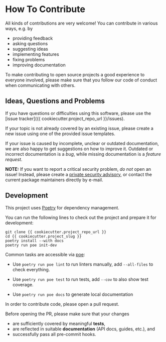 # How To Contribute

All kinds of contributions are very welcome!
You can contribute in various ways, e.g. by

-   providing feedback
-   asking questions
-   suggesting ideas
-   implementing features
-   fixing problems
-   improving documentation

To make contributing to open source projects a good experience to everyone involved,
please make sure that you follow our code of conduct when communicating with others.

## Ideas, Questions and Problems

If you have questions or difficulties using this software,
please use the [issue tracker]({{ cookiecutter.project_repo_url }}/issues).

If your topic is not already covered by an existing issue,
please create a new issue using one of the provided issue templates.

If your issue is caused by incomplete, unclear or outdated documentation,
we are also happy to get suggestions on how to improve it.
Outdated or incorrect documentation is a _bug_,
while missing documentation is a _feature request_.

**NOTE:** If you want to report a critical security problem, _do not_ open an issue!
Instead, please create a [private security advisory](https://docs.github.com/en/code-security/security-advisories/guidance-on-reporting-and-writing/privately-reporting-a-security-vulnerability),
or contact the current package maintainers directly by e-mail.

## Development

This project uses [Poetry](https://python-poetry.org/) for dependency management.

You can run the following lines to check out the project and prepare it for development:

```
git clone {{ cookiecutter.project_repo_url }}
cd {{ cookiecutter.project_slug }}
poetry install --with docs
poetry run poe init-dev
```

Common tasks are accessible via [poe](https://github.com/nat-n/poethepoet):

-   Use `poetry run poe lint` to run linters manually, add `--all-files` to check everything.

-   Use `poetry run poe test` to run tests, add `--cov` to also show test coverage.

-   Use `poetry run poe docs` to generate local documentation

In order to contribute code, please open a pull request.

Before opening the PR, please make sure that your changes

-   are sufficiently covered by meaningful **tests**,
-   are reflected in suitable **documentation** (API docs, guides, etc.), and
-   successfully pass all pre-commit hooks.
